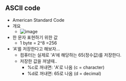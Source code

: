 ## ASCII code
  * American Standard Code
  * 개요
    - ![image](https://user-images.githubusercontent.com/98008421/166644702-811b878d-aba8-4a60-902d-0572f3f464e6.png)
  * 한 문자 표현하기 위한 값
    - 1 byte = 2^8 =256
  * 'A'를 저장한다고 해보자...
    - 컴퓨터는 실제로 'A'에 해당하는 65(정수값)를 저장한다.
    - 저장한 값을 꺼낼때..
      + %c로 꺼내면: 'A'로 나옴 (c = character)
      + %d로 꺼내면: 65로 나옴 (d = decimal)
  

